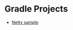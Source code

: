 # Gradle Projects
* [Netty sample](https://github.com/yasszu/gradle-project/tree/feature/netty/java-application)
